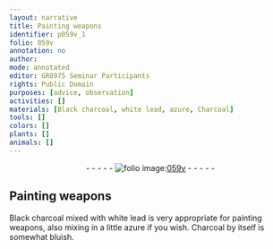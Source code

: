 ```yaml
---
layout: narrative
title: Painting weapons
identifier: p059v_1
folio: 059v
annotation: no
author:
mode: annotated
editor: GR8975 Seminar Participants
rights: Public Domain
purposes: [advice, observation]
activities: []
materials: [Black charcoal, white lead, azure, Charcoal]
tools: []
colors: []
plants: []
animals: []
---
```


 <div class="folio" align="center">- - - - - <a href="http://gallica.bnf.fr/ark:/12148/btv1b10500001g/f124.item" target="_blank"><img src="https://cu-mkp.github.io/GR8975-edition/assets/photo-icon.png" alt="folio image: " style="display:inline-block; margin-bottom:-3px;"/>059v</a> - - - - - </div>   

## Painting weapons

 
<span class="material">Black charcoal</span> mixed with <span class="material">white lead</span> is very appropriate for painting weapons, also mixing in a little <span class="material">azure</span> if you wish. <span class="material">Charcoal</span> by itself is somewhat bluish.
 
